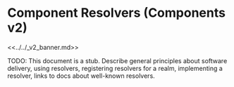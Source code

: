 # Component Resolvers (Components v2)

<<../../_v2_banner.md>>

TODO: This document is a stub. Describe general principles about software
delivery, using resolvers, registering resolvers for a realm, implementing a
resolver, links to docs about well-known resolvers.
